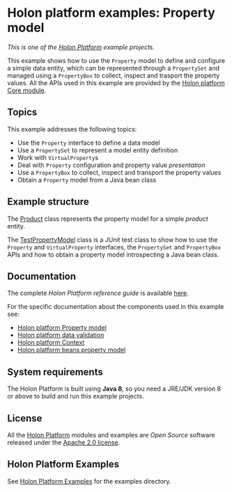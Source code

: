 # Holon platform examples: Property model

_This is one of the [Holon Platform](https://holon-platform.com) example projects._

This example shows how to use the `Property` model to define and configure a simple data entity, which can be represented through a `PropertySet` and managed using a `PropertyBox` to collect, inspect and trasport the property values. 
All the APIs used in this example are provided by the [Holon platform Core module](https://github.com/holon-platform/holon-core).

## Topics

This example addresses the following topics:

* Use the `Property` interface to define a data model
* Use a `PropertySet` to represent a model entity definition
* Work with `VirtualProperty`s
* Deal with `Property` configuration and property value *presentation*
* Use a `PropertyBox` to collect, inspect and transport the property values
* Obtain a `Property` model from a Java bean class

## Example structure

The [Product](https://github.com/holon-platform/holon-examples/blob/master/core/property-model/src/main/java/com/holonplatform/example/core/property/model/Product.java) class represents the property model for a simple _product_ entity.

The [TestPropertyModel](https://github.com/holon-platform/holon-examples/blob/master/core/property-model/src/test/java/com/holonplatform/example/core/property/test/TestPropertyModel.java) class is a JUnit test class to show how to use the `Property` and `VirtualProperty` interfaces, the `PropertySet` and `PropertyBox` APIs and how to obtain a property model introspecting a Java bean class.

## Documentation

The complete _Holon Platform reference guide_ is available [here](https://docs.holon-platform.com/current/reference).

For the specific documentation about the components used in this example see:

* [Holon platform Property model](https://docs.holon-platform.com/current/reference/holon-core.html#Property)
* [Holon platform data validation](https://docs.holon-platform.com/current/reference/holon-core.html#Validators)
* [Holon platform Context](https://docs.holon-platform.com/current/reference/holon-core.html#Context)
* [Holon platform beans property model](https://docs.holon-platform.com/current/reference/holon-core.html#Beans)

## System requirements

The Holon Platform is built using __Java 8__, so you need a JRE/JDK version 8 or above to build and run this example projects.

## License

All the [Holon Platform](https://holon-platform.com) modules and examples are _Open Source_ software released under the [Apache 2.0 license](LICENSE.md).

## Holon Platform Examples

See [Holon Platform Examples](https://github.com/holon-platform/holon-examples) for the examples directory.
